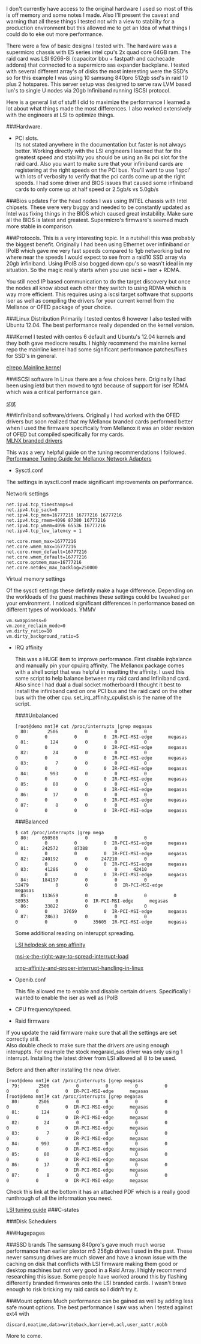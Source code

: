 I don't currently have access to the original hardware I used so most of this is off memory and some notes I made.
Also I'll present the caveat and warning that all these things I tested not with a view to stability for a production environment but this allowed me to get an Idea of what things I could do to eke out more performance.

There were a few of basic designs I tested with.  The hardware was a supermicro chassis with E5 series intel cpu's 2x quad core 64GB ram. The raid card was LSI 9266-8i (capacitor bbu + fastpath and cachecade addons) that connected to a supermicro sas expander backplane.  I tested with several different array's of disks the most interesting were the SSD's so for this example I was using 10 samsung 840pro 512gb ssd's in raid 10 plus 2 hotspares.  This server setup was designed to serve raw LVM based lun's to single U nodes via 20gb Infiniband running ISCSI protocol.

Here is a general list of stuff I did to maximize the performance I learned a lot about what things made the most differences.  I also worked extensively with the engineers at LSI to optimize things.

###Hardware.
- PCI slots.  
Its not stated anywhere in the documentation but faster is not always better.  Working directly with the LSI engineers I learned that for the greatest speed and stability you should be using an 8x pci slot for the raid card.  Also you want to make sure that your infiniband cards are registering at the right speeds on the PCI bus.  You'll want to use 'lspci' with lots of verbosity to verify that the pci cards come up at the right speeds.  I had some driver and BIOS issues that caused some infiniband cards to only come up at half speed or 2.5gb/s vs 5.0gb/s

###Bios updates
For the head nodes I was using INTEL chassis with Intel chipsets.  These were very buggy and needed to be constantly updated as Intel was fixing things in the BIOS which caused great instability. Make sure all the BIOS is latest and greatest.  Supermicro's firmware's seemed much more stable in comparison. 

###Protocols.
This is a very interesting topic.  In a nutshell this was probably the biggest benefit.  Originally I had been using Ethernet over infiniband  or IPoIB which gave me very fast speeds compared to 1gb networking but no where near the speeds I would expect to see from a raid10 SSD array via 20gb infiniband.  Using IPoIB also bogged down cpu's so wasn't ideal in my situation.  So the magic really starts when you use iscsi + iser + RDMA.

You still need IP based communication to do the target discovery but once the nodes all know about each other they switch to using RDMA which is way more efficient.   This requires using a iscsi target software that supports iser as well as compiling the drivers for your current kernel from the Mellanox or OFED package of your choice. 

###Linux Distribution
Primarily I tested centos 6 however I also tested with Ubuntu 12.04.  The best performance really depended on the kernel version. 

###Kernel
I tested with centos 6 default and Ubuntu's 12.04 kernels and they both gave mediocre results.  I highly recommend the mainline kernel repo the mainline kernel had some significant performance patches/fixes for SSD's in general.

[elrepo Mainline kernel](http://elrepo.org/tiki/kernel-ml)

###ISCSI software
In Linux there are a few choices here.  Originally I had been using ietd but then moved to tgtd because of support for iser RDMA which was a critical performance gain.

[stgt](http://stgt.sourceforge.net/)


###Infiniband software/drivers.
Originally I had worked with the OFED drivers but soon realized that my Mellanox branded cards performed better when I used the firmware specifically from Mellanox it was an older revision of OFED but compiled specifically for my cards.  
[MLNX branded drivers](http://www.mellanox.com/page/products_dyn?product_family=26&mtag=linux_sw_drivers)

This was a very helpful guide on the tuning recommendations I followed.
[Performance Tuning Guide for Mellanox Network Adapters](http://www.mellanox.com/related-docs/prod_software/Performance_Tuning_Guide_for_Mellanox_Network_Adapters.pdf)

- Sysctl.conf

The settings in sysctl.conf made significant improvements on performance.
	
Network settings
```
net.ipv4.tcp_timestamps=0
net.ipv4.tcp_sack=0
net.ipv4.tcp_mem=16777216 16777216 16777216
net.ipv4.tcp_rmem=4096 87380 16777216
net.ipv4.tcp_wmem=4096 65536 16777216
net.ipv4.tcp_low_latency = 1

net.core.rmem_max=16777216
net.core.wmem_max=16777216
net.core.rmem_default=16777216
net.core.wmem_default=16777216
net.core.optmem_max=16777216
net.core.netdev_max_backlog=250000
```

Virtual memory settings

Of the sysctl settings these defintily make a huge difference.  Depending on the workloads of the guest machines these settings could be tweaked per your environment.  I noticed significant differences in performance based on different types of workloads.  YMMV

```
vm.swappiness=0
vm.zone_reclaim_mode=0
vm.dirty_ratio=10
vm.dirty_background_ratio=5
```
	
- IRQ affinity

	This was a HUGE item to improve performance.  First disable irqbalance and manually pin your cpu/irq affinity.
	The Mellanox package comes with a shell script that was helpful in resetting the affinity.  I used this same script to help balance between my raid card and Infiniband card.  Also since I had dual a dual socket motherboard I thought it best to install the infiniband card on one PCI bus and the raid card on the other bus with the other cpu.
	 set_irq_affinity_cpulist.sh is the name of the script.  
	
	####Unbalanced
	```
	[root@demo mnt]# cat /proc/interrupts |grep megasas
	  80:       2506          0          0          0          0          0          0          0  IR-PCI-MSI-edge      megasas
	  81:        124          0          0          0          0          0          0          0  IR-PCI-MSI-edge      megasas
	  82:         24          0          0          0          0          0          0          0  IR-PCI-MSI-edge      megasas
	  83:          7          0          0          0          0          0          0          0  IR-PCI-MSI-edge      megasas
	  84:        993          0          0          0          0          0          0          0  IR-PCI-MSI-edge      megasas
	  85:         80          0          0          0          0          0          0          0  IR-PCI-MSI-edge      megasas
	  86:         17          0          0          0          0          0          0          0  IR-PCI-MSI-edge      megasas
	  87:          8          0          0          0          0          0          0          0  IR-PCI-MSI-edge      megasas
	```
	###Balanced
	```
	$ cat /proc/interrupts |grep mega
	  80:     650586          0          0          0          0          0          0          0  IR-PCI-MSI-edge      megasas
	  81:     242572      87388          0          0          0          0          0          0  IR-PCI-MSI-edge      megasas
	  82:     240192          0     247210          0          0          0          0          0  IR-PCI-MSI-edge      megasas
	  83:      41286          0          0      42410          0          0          0          0  IR-PCI-MSI-edge      megasas
	  84:     184197          0          0          0      52479          0          0          0  IR-PCI-MSI-edge      megasas
	  85:     113659          0          0          0          0      58953          0          0  IR-PCI-MSI-edge      megasas
	  86:      33822          0          0          0          0          0      37659          0  IR-PCI-MSI-edge      megasas
	  87:      28633          0          0          0          0          0          0      35605  IR-PCI-MSI-edge      megasas
	```
	
	Some additional reading on interuppt spreading.
	
	[LSI helpdesk on smp affinity](http://mycusthelp.info/LSI/_cs/AnswerDetail.aspx?sSessionID=2094971131CRRKKVQBLHOQVMGXAIOEYJYLYNWQIB&inc=8273&caller=~%2fFindAnswers.aspx%3ftxtCriteria%3dssd%26sSessionid%3d2094971131CRRKKVQBLHOQVMGXAIOEYJYLYNWQIB)
	
	[msi-x-the-right-way-to-spread-interrupt-load](http://www.alexonlinux.com/msi-x-the-right-way-to-spread-interrupt-load)
	
	[smp-affinity-and-proper-interrupt-handling-in-linux](http://www.alexonlinux.com/smp-affinity-and-proper-interrupt-handling-in-linux)
	
- Openib.conf

	This file allowed me to enable and disable certain drivers.  Specifically I wanted to enable the iser as well as IPoIB
	
- CPU frequency/speed.
	
- Raid firmware

If you update the raid firmware make sure that all the settings are set correctly still.  
Also double check to make sure that the drivers are using enough interuppts.
For example the stock megaraid_sas driver was only using 1 interrupt.  Installing the latest driver from LSI allowed all 8 to be used. 

Before and then after installing the new driver.

``` 
[root@demo mnt]# cat /proc/interrupts |grep megasas
  79:       2506          0          0          0          0          0          0          0  IR-PCI-MSI-edge      megasas
[root@demo mnt]# cat /proc/interrupts |grep megasas
  80:       2506          0          0          0          0          0          0          0  IR-PCI-MSI-edge      megasas
  81:        124          0          0          0          0          0          0          0  IR-PCI-MSI-edge      megasas
  82:         24          0          0          0          0          0          0          0  IR-PCI-MSI-edge      megasas
  83:          7          0          0          0          0          0          0          0  IR-PCI-MSI-edge      megasas
  84:        993          0          0          0          0          0          0          0  IR-PCI-MSI-edge      megasas
  85:         80          0          0          0          0          0          0          0  IR-PCI-MSI-edge      megasas
  86:         17          0          0          0          0          0          0          0  IR-PCI-MSI-edge      megasas
  87:          8          0          0          0          0          0          0          0  IR-PCI-MSI-edge      megasas

```

Check this link at the bottom it has an attached PDF which is a really good runthrough of all the information you need.

[LSI tuning guide](http://mycusthelp.info/LSI/_cs/AnswerDetail.aspx?inc=8196)
###C-states

###Disk Schedulers

###Hugepages

###SSD brands
The samsung 840pro's gave much much worse performance than earlier plextor m5 256gb drives I used in the past.  These newer samsung drives are much slower and have a known issue with the caching on disk that conflicts with LSI firmware making them good or desktop machines but not very good in a Raid Array.  I highly recommend researching this issue.  Some people have worked around this by flashing differently branded firmwares onto the LSI branded cards.  I wasn't brave enough to risk bricking my raid cards so I didn’t try it.

###Mount options
Much performance can be gained as well by adding less safe mount options.
The best performance I saw was when I tested against ext4 with 
```
discard,noatime,data=writeback,barrier=0,acl,user_xattr,nobh
```

More to come.